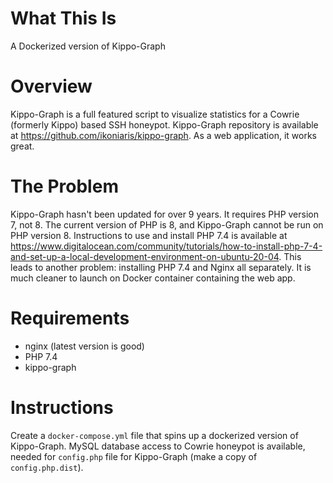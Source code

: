 # What This Is

A Dockerized version of Kippo-Graph

# Overview

Kippo-Graph is a full featured script to visualize statistics for a Cowrie (formerly Kippo) based SSH honeypot.  Kippo-Graph repository is available at https://github.com/ikoniaris/kippo-graph.  As a web application, it works great.

# The Problem

Kippo-Graph hasn't been updated for over 9 years.  It requires PHP version 7, not 8.  The current version of PHP is 8, and Kippo-Graph cannot be run on PHP version 8.  Instructions to use and install PHP 7.4 is available at https://www.digitalocean.com/community/tutorials/how-to-install-php-7-4-and-set-up-a-local-development-environment-on-ubuntu-20-04.  This leads to another problem: installing PHP 7.4 and Nginx all separately.  It is much cleaner to launch on Docker container containing the web app.

# Requirements

* nginx (latest version is good)
* PHP 7.4
* kippo-graph

# Instructions

Create a `docker-compose.yml` file that spins up a dockerized version of Kippo-Graph.  MySQL database access to Cowrie honeypot is available, needed for `config.php` file for Kippo-Graph (make a copy of `config.php.dist`).
